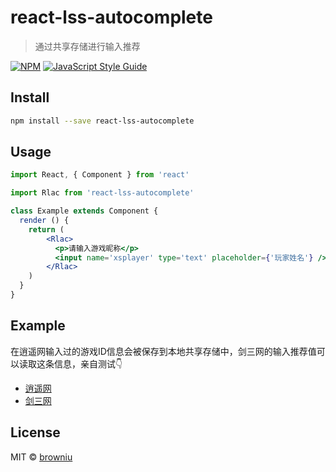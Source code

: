 # react-lss-autocomplete

> 通过共享存储进行输入推荐

[![NPM](https://img.shields.io/npm/v/react-lss-autocomplete.svg)](https://www.npmjs.com/package/react-autocomplete) [![JavaScript Style Guide](https://img.shields.io/badge/code_style-standard-brightgreen.svg)](https://standardjs.com)

## Install

```bash
npm install --save react-lss-autocomplete
```

## Usage

```jsx
import React, { Component } from 'react'

import Rlac from 'react-lss-autocomplete'

class Example extends Component {
  render () {
    return (
        <Rlac>         
          <p>请输入游戏昵称</p>
          <input name='xsplayer' type='text' placeholder={'玩家姓名'} />
        </Rlac>
    )
  }
}
```

## Example

在逍遥网输入过的游戏ID信息会被保存到本地共享存储中，剑三网的输入推荐值可以读取这条信息，亲自测试👇
* [逍遥网](https://browniu.github.io/react-lss-autocomplete/)
* [剑三网](https://browniu.github.io/react-lss-autocomplete-example/)
      
## License

MIT © [browniu](https://github.com/browniu)
